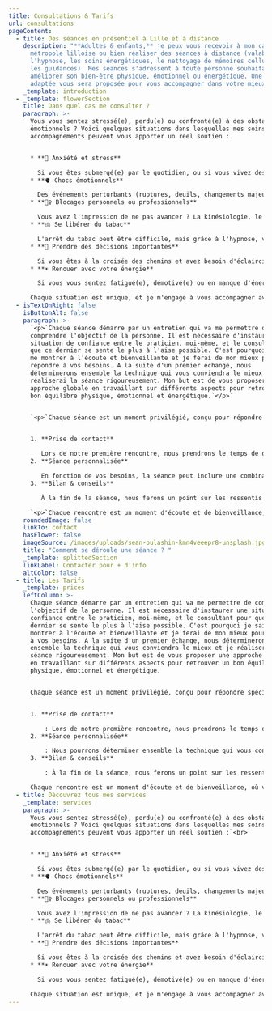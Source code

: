 ```yaml
---
title: Consultations & Tarifs
url: consultations
pageContent:
  - title: Des séances en présentiel à Lille et à distance
    description: "**Adultes & enfants,** je peux vous recevoir à mon cabinet dans la
      métropole lilloise ou bien réaliser des séances à distance (valable pour
      l'hypnose, les soins énergétiques, le nettoyage de mémoires cellulaires et
      les guidances). Mes séances s'adressent à toute personne souhaitant
      améliorer son bien-être physique, émotionnel ou énergétique. Une réponse
      adaptée vous sera proposée pour vous accompagner dans votre mieux-être."
    _template: introduction
  - _template: flowerSection
    title: Dans quel cas me consulter ?
    paragraph: >-
      Vous vous sentez stressé(e), perdu(e) ou confronté(e) à des obstacles
      émotionnels ? Voici quelques situations dans lesquelles mes soins et
      accompagnements peuvent vous apporter un réel soutien :


      * **🥶 Anxiété et stress**

        Si vous êtes submergé(e) par le quotidien, ou si vous vivez des périodes de forte pression, je vous aide à retrouver calme et sérénité.
      * **🫀 Chocs émotionnels**

        Des événements perturbants (ruptures, deuils, changements majeurs) peuvent laisser des traces. Ensemble, nous libérerons ces émotions pour retrouver votre équilibre intérieur.
      * **🙅‍♀️ Blocages personnels ou professionnels**

        Vous avez l'impression de ne pas avancer ? La kinésiologie, le Reiki ou la guidance peuvent vous aider à débloquer les zones d'ombre qui freinent votre progression.
      * **🫁 Se libérer du tabac**

        L'arrêt du tabac peut être difficile, mais grâce à l'hypnose, vous pouvez retrouver votre liberté sans frustration ni prise de poids.
      * **🚀 Prendre des décisions importantes**

        Si vous êtes à la croisée des chemins et avez besoin d'éclaircissements sur vos choix de vie, la guidance intuitive vous donnera des réponses claires.
      * **☀️ Renouer avec votre énergie**

        Si vous vous sentez fatigué(e), démotivé(e) ou en manque d'énergie, un soin énergétique tel que le Reiki peut rééquilibrer vos centres d’énergie pour un regain de vitalité.

      Chaque situation est unique, et je m'engage à vous accompagner avec une approche personnalisée et bienveillante, pour que vous puissiez avancer en toute confiance.
  - isTextOnRight: false
    isButtonAlt: false
    paragraph: >-
      `<p>`Chaque séance démarre par un entretien qui va me permettre de
      comprendre l'objectif de la personne. Il est nécessaire d'instaurer une
      situation de confiance entre le praticien, moi-même, et le consultant pour
      que ce dernier se sente le plus à l'aise possible. C'est pourquoi je sais
      me montrer à l'écoute et bienveillante et je ferai de mon mieux pour
      répondre à vos besoins. A la suite d'un premier échange, nous
      déterminerons ensemble la technique qui vous conviendra le mieux et je
      réaliserai la séance rigoureusement. Mon but est de vous proposer une
      approche globale en travaillant sur différents aspects pour retrouver un
      bon équilibre physique, émotionnel et énergétique.`</p>`


      `<p>`Chaque séance est un moment privilégié, conçu pour répondre spécifiquement à vos besoins. Voici le déroulé d’une séance :`</p>`


      1. **Prise de contact**

         Lors de notre première rencontre, nous prendrons le temps de discuter de vos attentes, de vos objectifs et des raisons pour lesquelles vous consultez. Cela me permettra de vous offrir un accompagnement sur mesure.
      2. **Séance personnalisée**

         En fonction de vos besoins, la séance peut inclure une combinaison de techniques : kinésiologie, Reiki, hypnose, ou guidance. Tout est fait pour vous aider à relâcher les tensions et trouver des solutions adaptées.
      3. **Bilan & conseils**

         À la fin de la séance, nous ferons un point sur les ressentis et les progrès réalisés. Je vous fournirai également des conseils pratiques ou des exercices à faire chez vous pour prolonger les bienfaits de la séance.

      `<p>`Chaque rencontre est un moment d'écoute et de bienveillance, où vous pourrez vous sentir pleinement en confiance pour avancer vers une vie plus équilibrée.`</p>`
    roundedImage: false
    linkTo: contact
    hasFlower: false
    imageSource: /images/uploads/sean-oulashin-kmn4veeepr8-unsplash.jpg
    title: "Comment se déroule une séance ? "
    _template: splittedSection
    linkLabel: Contacter pour + d'info
    altColor: false
  - title: Les Tarifs
    _template: prices
    leftColumn: >-
      Chaque séance démarre par un entretien qui va me permettre de comprendre
      l'objectif de la personne. Il est nécessaire d'instaurer une situation de
      confiance entre le praticien, moi-même, et le consultant pour que ce
      dernier se sente le plus à l'aise possible. C'est pourquoi je sais me
      montrer à l'écoute et bienveillante et je ferai de mon mieux pour répondre
      à vos besoins. A la suite d'un premier échange, nous déterminerons
      ensemble la technique qui vous conviendra le mieux et je réaliserai la
      séance rigoureusement. Mon but est de vous proposer une approche globale
      en travaillant sur différents aspects pour retrouver un bon équilibre
      physique, émotionnel et énergétique.


      Chaque séance est un moment privilégié, conçu pour répondre spécifiquement à vos besoins. Voici le déroulé d’une séance :


      1. **Prise de contact**

          : Lors de notre première rencontre, nous prendrons le temps de discuter de vos attentes, de vos objectifs et des raisons pour lesquelles vous consultez. Cela me permettra de vous offrir un accompagnement sur mesure dans les conditions les plus adaptées pour vous.
      2. **Séance personnalisée**

          : Nous pourrons déterminer ensemble la technique qui vous convient en fonction de vos besoins. La séance peut inclure une combinaison de techniques : kinésiologie, Reiki, hypnose, ou guidance. Tout est fait pour vous aider à relâcher les tensions et trouver des solutions adaptées.
      3. **Bilan & conseils**

          : À la fin de la séance, nous ferons un point sur les ressentis et les progrès réalisés. Je vous fournirai également des conseils pratiques ou des exercices à faire chez vous pour prolonger les bienfaits de la séance.

      Chaque rencontre est un moment d'écoute et de bienveillance, où vous pourrez vous sentir pleinement en confiance pour avancer vers une vie plus équilibrée.
  - title: Découvrez tous mes services
    _template: services
    paragraph: >-
      Vous vous sentez stressé(e), perdu(e) ou confronté(e) à des obstacles
      émotionnels ? Voici quelques situations dans lesquelles mes soins et
      accompagnements peuvent vous apporter un réel soutien :`<br>`


      * **🥶 Anxiété et stress**

        Si vous êtes submergé(e) par le quotidien, ou si vous vivez des périodes de forte pression, je vous aide à retrouver calme et sérénité.
      * **🫀 Chocs émotionnels**

        Des événements perturbants (ruptures, deuils, changements majeurs) peuvent laisser des traces. Ensemble, nous libérerons ces émotions pour retrouver votre équilibre intérieur.
      * **🙅‍♀️ Blocages personnels ou professionnels**

        Vous avez l'impression de ne pas avancer ? La kinésiologie, le Reiki ou la guidance peuvent vous aider à débloquer les zones d'ombre qui freinent votre progression.
      * **🫁 Se libérer du tabac**

        L'arrêt du tabac peut être difficile, mais grâce à l'hypnose, vous pouvez retrouver votre liberté sans frustration ni prise de poids.
      * **🚀 Prendre des décisions importantes**

        Si vous êtes à la croisée des chemins et avez besoin d'éclaircissements sur vos choix de vie, la guidance intuitive vous donnera des réponses claires.
      * **☀️ Renouer avec votre énergie**

        Si vous vous sentez fatigué(e), démotivé(e) ou en manque d'énergie, un soin énergétique tel que le Reiki peut rééquilibrer vos centres d’énergie pour un regain de vitalité.`<br>`

      Chaque situation est unique, et je m'engage à vous accompagner avec une approche personnalisée et bienveillante, pour que vous puissiez avancer en toute confiance.
---
```

